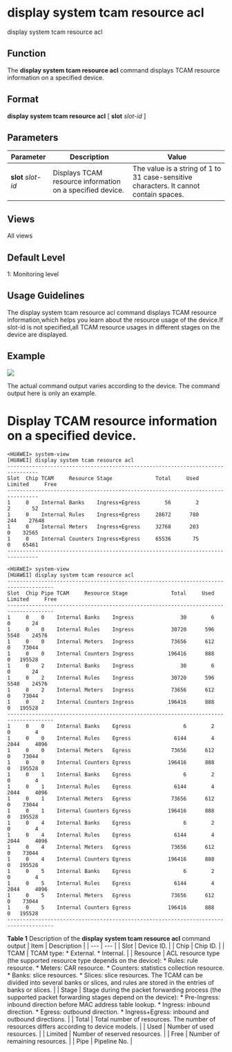 display system tcam resource acl
================================

display system tcam resource acl

Function
--------



The **display system tcam resource acl** command displays TCAM resource information on a specified device.




Format
------

**display system tcam resource acl** [ **slot** *slot-id* ]


Parameters
----------

| Parameter | Description | Value |
| --- | --- | --- |
| **slot** *slot-id* | Displays TCAM resource information on a specified device. | The value is a string of 1 to 31 case-sensitive characters. It cannot contain spaces. |



Views
-----

All views


Default Level
-------------

1: Monitoring level


Usage Guidelines
----------------

The display system tcam resource acl command displays TCAM resource information,which helps you learn about the resource usage of the device.If slot-id is not specified,all TCAM resource usages in different stages on the device are displayed.


Example
-------

![](../public_sys-resources/note_3.0-en-us.png) 

The actual command output varies according to the device. The command output here is only an example.


# Display TCAM resource information on a specified device.
```
<HUAWEI> system-view
[HUAWEI] display system tcam resource acl
--------------------------------------------------------------------------------                                                    
Slot  Chip TCAM     Resource Stage              Total     Used  Limited     Free                                                    
--------------------------------------------------------------------------------                                                    
1     0    Internal Banks    Ingress+Egress        56        2        2       52                                                    
1     0    Internal Rules    Ingress+Egress     28672      780      244    27648                                                    
1     0    Internal Meters   Ingress+Egress     32768      203        0    32565                                                    
1     0    Internal Counters Ingress+Egress     65536       75        0    65461                                                    
--------------------------------------------------------------------------------

```
```
<HUAWEI> system-view
[HUAWEI] display system tcam resource acl
-------------------------------------------------------------------------------------
Slot  Chip Pipe TCAM     Resource Stage              Total     Used  Limited     Free
-------------------------------------------------------------------------------------
1     0    0    Internal Banks    Ingress               30        6        0       24
1     0    0    Internal Rules    Ingress            30720      596     5548    24576
1     0    0    Internal Meters   Ingress            73656      612        0    73044
1     0    0    Internal Counters Ingress           196416      888        0   195528
1     0    2    Internal Banks    Ingress               30        6        0       24
1     0    2    Internal Rules    Ingress            30720      596     5548    24576
1     0    2    Internal Meters   Ingress            73656      612        0    73044
1     0    2    Internal Counters Ingress           196416      888        0   195528
-------------------------------------------------------------------------------------
1     0    0    Internal Banks    Egress                 6        2        0        4
1     0    0    Internal Rules    Egress              6144        4     2044     4096
1     0    0    Internal Meters   Egress             73656      612        0    73044
1     0    0    Internal Counters Egress            196416      888        0   195528
1     0    1    Internal Banks    Egress                 6        2        0        4
1     0    1    Internal Rules    Egress              6144        4     2044     4096
1     0    1    Internal Meters   Egress             73656      612        0    73044
1     0    1    Internal Counters Egress            196416      888        0   195528
1     0    4    Internal Banks    Egress                 6        2        0        4
1     0    4    Internal Rules    Egress              6144        4     2044     4096
1     0    4    Internal Meters   Egress             73656      612        0    73044
1     0    4    Internal Counters Egress            196416      888        0   195528
1     0    5    Internal Banks    Egress                 6        2        0        4
1     0    5    Internal Rules    Egress              6144        4     2044     4096
1     0    5    Internal Meters   Egress             73656      612        0    73044
1     0    5    Internal Counters Egress            196416      888        0   195528
-------------------------------------------------------------------------------------

```

**Table 1** Description of the **display system tcam resource acl** command output
| Item | Description |
| --- | --- |
| Slot | Device ID. |
| Chip | Chip ID. |
| TCAM | TCAM type:   * External. * Internal. |
| Resource | ACL resource type (the supported resource type depends on the device):   * Rules: rule resource. * Meters: CAR resource. * Counters: statistics collection resource. * Banks: slice resources. * Slices: slice resources.   The TCAM can be divided into several banks or slices, and rules are stored in the entries of banks or slices. |
| Stage | Stage during the packet forwarding process (the supported packet forwarding stages depend on the device):   * Pre-Ingress: inbound direction before MAC address table lookup. * Ingress: inbound direction. * Egress: outbound direction. * Ingress+Egress: inbound and outbound directions. |
| Total | Total number of resources. The number of resources differs according to device models. |
| Used | Number of used resources. |
| Limited | Number of reserved resources. |
| Free | Number of remaining resources. |
| Pipe | Pipeline No. |
